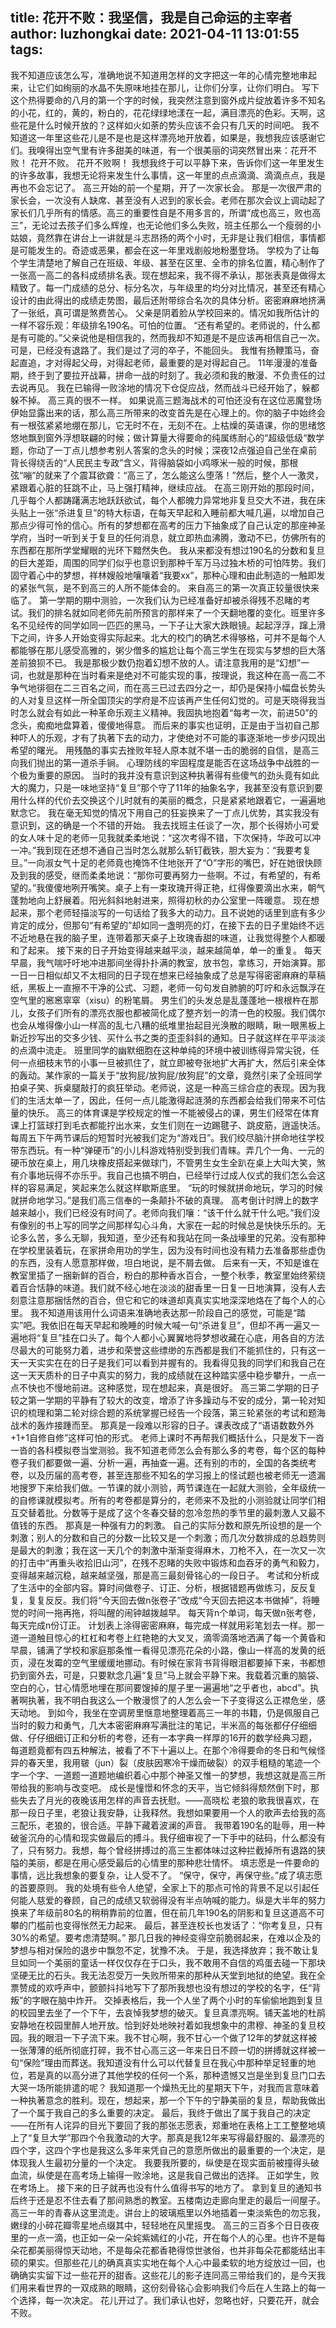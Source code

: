 title: 花开不败：我坚信，我是自己命运的主宰者
author: luzhongkai
date: 2021-04-11 13:01:55
tags:
---
我不知道应该怎么写，准确地说不知道用怎样的文字把这一年的心情完整地串起来，让它们如绚丽的水晶不失原味地挂在那儿，让你们分享，让你们明白。
写下这个热得要命的八月的第一个字的时候，我突然注意到窗外成片绽放着许多不知名的小花，红的，黄的，粉白的，花花绿绿地漾在一起，满目漂亮的色彩。天啊，这些花是什么时候开放的？这样如火如荼的势头应该不会只有几天的时间吧。
我不知道这一年里这些花儿是不是也是这样漂亮地开放着，如果是，我想我应该感谢它们。我嗅得出空气里有许多甜美的味道，有一个很美丽的词突然冒出来：花开不败！
花开不败。
花开不败啊！
我想我终于可以平静下来，告诉你们这一年里发生的许多故事，我想无论将来发生什么事情，这一年里的点点滴滴、滴滴点点，我是再也不会忘记了。
高三开始的前一个星期，开了一次家长会。
那是一次很严肃的家长会，一次没有人缺席、甚至没有人迟到的家长会。老师在那次会议上调动起了家长们几乎所有的情感。高三的重要性自是不用多言的，所谓“成也高三，败也高三”，无论过去孩子们多么辉煌，也无论他们多么失败，班主任那么一个瘦弱的小姑娘，竟然靠在讲台上一讲就是斗志昂扬的两个小时，无非是让我们相信，事情都是可能发生的。奇迹或恶果，都会在这一年里戏剧般地粉墨登场。
学校为了让每个学生清楚地了解自己在班级、年级、甚至在区里、全市的排名位置，精心制作了一张高一高二的各科成绩排名表。现在想起来，我不得不承认，那张表真是做得太精致了。每一门成绩的总分、标分名次，与年级里的均分对比情况，甚至还有精心设计的由此得出的成绩走势图，最后还附带综合名次的具体分析。密密麻麻地挤满了一张纸，真可谓是煞费苦心。
父亲是阴着脸从学校回来的。情况如我所估计的一样不容乐观：年级排名190名。可怕的位置。
“还有希望的。老师说的，什么都是有可能的。”父亲说他是相信我的，然而我却不知道是不是应该再相信自己一次。可是，已经没有退路了。我们是过了河的卒子，不能回头。
我惟有扬鞭策马，奋起直追，才对得起父母，对得起老师，最重要的是对得起自己。
11年漫漫的准备期，终于到了要拉开战幕，拼命一战的时刻了。我必须和我的散漫、不负责任的过去说再见。
我在已输得一败涂地的情况下仓促应战，然而战斗已经开始了，躲都躲不掉。
高三真的很不一样。
如果说高三题海战术的可怕还没有在这位恶魔登场伊始显露出来的话，那么高三所带来的改变首先是在心理上的。你的脑子中始终会有一根弦紧紧地绷在那儿，它无时不在，无刻不在。上枯燥的英语课，你的思绪悠悠地飘到窗外浮想联翩的时候；做计算量大得要命的纯属练耐心的“超级低级“数学题，你动了一丁点儿想参考别人答案的念头的时候；深夜12点强迫自己坐在桌前背长得绕舌的“人民民主专政”含义，背得脑袋如小鸡啄米一般的时候，那根弦“嘣”的就来了个震耳欲聋：“高三了，怎么能这么堕落！”然后，整个人一激灵，紧跟着心脏的狂跳不止，马上强打精神，继续应战。
在高三刚开始的那段时间，几乎每个人都踌躇满志地跃跃欲试，每个人都魄力异常地非复旦交大不进，我在床头贴上一张“杀进复旦”的特大标语，在每天早起和入睡前都大喊几遍，以增加自己那点少得可怜的信心。所有的梦想都在高考的压力下抽象成了自己认定的那座神圣学府，当时一听到关于复旦的任何消息，就立即热血沸腾，激动不已，仿佛所有的东西都在那所学堂耀眼的光环下黯然失色。
我从来都没有想过190名的分数和复旦的巨大差距，周围的同学们似乎也意识到那种千军万马过独木桥的可怕阵势。我们固守着心中的梦想，祥林嫂般地嚷嚷着“我要xx”，那种心理和由此制造的一触即发的紧张气氛，是不到高三的人所不能体会的。
来自高三的第一次真正较量很快来临了。
第一学期的期中测验，一次我们认为已经准备好却被杀得残不忍睹的考试。我们的排名就如同老师先前所预言的那样来了一个天翻地覆的变化。班里许多名不见经传的同学如同一匹匹的黑马，一下子让大家大跌眼镜。起起浮浮，蹿上滑下之间，许多人开始变得实际起来。北大的校门的确艺术得够格，可并不是每个人都能够在那儿感受高雅的，粥少僧多的尴尬让每个高三学生在现实与梦想的巨大落差前狼狈不已。
我是那极少数仍抱着幻想不放的人。请注意我用的是“幻想”一词，也就是那种在当时看来是绝对不可能实现的事，按理说，我这种在高一高二不争气地徘徊在二三百名之间，而在高三已过去四分之一，却仍是保持小幅盘长势头的人对复旦这样一所全国顶尖的学府是不应该再产生任何幻觉的。可是天晓得我当时怎么就会有如此一种革命乐观主义精神。我固执地抱着“每考一次，前进50”的念头，痴痴地盘算着，傻傻地得意。
而后来的事实也证明，正是由于当初自己那种吓人的乐观，才有了执著下去的动力，才使绝对不可能的事逐渐地一步步闪现出希望的曙光。
用残酷的事实去挫败年轻人原本就不堪一击的脆弱的自信，是高三向我们抛出的第一道杀手锏。
心理防线的牢固程度是能否在这场战争中战胜的一个极为重要的原因。
当时的我并没有意识到这种执著得有些傻气的劲头竟有如此大的魔力，只是一味地坚持“复旦”那个守了11年的抽象名字，我甚至没有意识到要用什么样的代价去交换这个儿时就有的美丽的概念，只是紧紧地跟着它，一遍遍地默念它。
我在毫无知觉的情况下用自己的狂妄换来了一丁点儿优势，其实我没有意识到，这的确是一个不错的开始。
我去找班主任谈了一次，那个长得娇小可爱的女人味十足的老师一见我就柔柔地说：“这次考得不错，下次保持，华政可以冲一冲。”我到现在还想不通自己当时怎么就那么斩钉截铁，胆大妄为：“我要考复旦。”一向淑女气十足的老师竟也掩饰不住地张开了“O”字形的嘴巴，好在她很快顾及到我的感受，继而柔柔地说：“那你可要再努力一些啊。不过，有希望的，有希望的。”我傻傻地咧开嘴笑。桌子上有一束玫瑰开得正艳，红得像要滴出水来，朝气蓬勃地向上舒展着。阳光斜斜地射进来，照得初秋的办公室里一阵暖意。
现在想起来，那个老师轻描淡写的一句话给了我多大的动力。且不说她的话里到底有多少肯定的成分，但那句“有希望的”却如同一盏明亮的灯，在接下去的日子里始终不远不近地悬在我的脑子里，连带着那天桌子上玫瑰香甜的味道，让我觉得整个人都暖和了起来。
接下来的日子开始变得越来越平淡，越来越简单，单一的重复。
每天早晨，我气喘吁吁地冲进那间坐得扑扑满的教室，放书包，拿练习，开始演算。那一日一日相似却又不太相同的日子现在想来已经抽象成了总是写得密密麻麻的草稿纸，黑板上一直擦不干净的公式、习题，老师一句句发自肺腑的叮咛和永远飘浮在空气里的窸窸窣窣（xisu）的粉笔屑。
男生们的头发总是乱蓬蓬地一根根杵在那儿，女孩子们所有的漂亮衣服也都被简化成了整齐划一的清一色的校服。我们偶尔也会从堆得像小山一样高的乱七八糟的纸堆里抬起目光涣散的眼睛，瞅一眼黑板上新近抄写出的交多少钱、买什么书之类的歪歪斜斜的通知。日子就这样在平平淡淡的点滴中流走。
班里同学的幽默细胞在这种单纯的环境中被训练得异常尖锐，任何一点细枝末节的小事一旦被抓住了，就立即被夸张地扩大再扩大，然后引来全体的轰动。某作家的一篇关于“放狗屁/放狗屁/放狗屁”的文章，竟然引来了全班同学拍桌子笑、拆桌腿敲打的疯狂举动。老师说，这是一种高三综合症的表现。因为我们的生活太单一了，因此，任何一点儿能激得起涟漪的东西都会给我们带来不可估量的快乐。
高三的体育课是学校规定的惟一不能被侵占的课，男生们经常在体育课上打篮球打到毛衣都能拧出水来，女生们则在一边踢毽子、跳皮筋，逍遥快活。
每周五下午两节课后的短暂时光被我们定为“游戏日”。我们绞尽脑汁拼命地往学校带东西玩。有一种“弹硬币”的小儿科游戏特别受到我们青睐。弄几个一角、一元的硬币放在桌上，用几块橡皮搭起来做球门，不管男生女生全趴在桌上大叫大笑，煞有介事地玩得不亦乐乎。我自己也搞不明白，已经举行过成人仪式的我们怎么会这样的容易满足，笑起来怎么就这样歇斯底里。
“玩的时候就拼命地玩，学习的时候就拼命地学习。”是我们高三信奉的一条颠扑不破的真理。
高考倒计时牌上的数字越来越小，我们已经没有时间了。老师向我们嚷：“该干什么就干什么吧。”我们没有像别的书上写的同学之间那样勾心斗角，大家在一起的时候总是快快乐乐的。无论多么苦，多么无聊，我知道，至少还有和我站在同一条战壕里的兄弟。没有那种在学校里装着玩，在家拼命用功的学生，因为没有时间也没有精力去准备那些虚伪的东西，没有人愿意那样做，坦白地说，是不屑去做。
后来有一天，不知是谁在教室里插了一捆新鲜的百合，粉白的那种香水百合，一整个秋季，教室里始终萦绕着百合恬静的味道。我们就不经心地在淡淡的甜香里一日复一日地演算，没有人去刻意注意那捆恬然的百合，但它和它的味道却真真实实地深深地烙在了每个人的心里。
我不知道用该用什么词语来准确地表达那一阶段自己的感觉，可能是“踏实”吧。我依旧在每天早起和晚睡的时候大喊一句“杀进复旦”，但却不再一遍又一遍地将“复旦”挂在口头了。每个人都小心翼翼地将梦想收藏在心底，用各自的方法尽最大的可能努力着，进步和荣誉这些缥缈的东西都是我们不能抓住的，只有这一天一天实实在在的日子是我们可以看到并握有的。我看得见我的同学们和我自己在这一天天质朴的日子中真实的努力，我的成绩就在这种踏实感中稳步攀升，一点一点不快也不慢地前进。这种感觉，现在想起来，真是很好。
高三第二学期的日子较之第一学期的平静有了较大的改变，增添了许多躁动与不安的成分，第一轮对知识的梳理和第二轮对综合题的系统掌握已经告一个段落，第三轮紧张的考试和题海战术的轰炸接踵而至。
那真是一段难以形容的日子。课表改成了“语语数数外外+1+1自修自修”这样可怕的形式。
老师上课时不再帮我们概括什么，只是发下一沓一沓的各科模拟卷当堂测验。我不知道老师怎么会有那么多的考卷，每个区的每种卷子我们都要做一遍、分析一遍，再抽查一遍。还有别的市的，全国的各类统考卷，以及历届的高考卷，甚至连那些不知名的学习报上的怪试题也被老师无一遗漏地搜罗下来给我们做。一节课的就小测验，两节课连在一起就大测验，全年级统一的自修课就模拟考。所有的考卷都是算分的，老师来不及批的小测验就让同学们相互交替着批。分数等于是成了这个冬春交替的忽冷忽热的季节里的最刺激人又最不值钱的东西。
那真是一种强有力的刺激。
自己的实际分数和原先所设想的是一个刺激；别人的分数和自己的分数一比较又是一个刺激；而几次分数排成的总趋势则是最大的刺激；我在这一天几个的刺激中渐渐变得麻木，刀枪不入，在一次又一次的打击中“再重头收拾旧山河”，在残不忍睹的失败中锻炼和血吞牙的勇气和毅力，变得越来越沉稳，越来越坚强，那是高三最刻骨铭心的一段日子。
考试和分析成了生活中的全部内容。算时间做卷子、订正、分析，根据错题再做练习，反反复复，复复反反。我们将“今天回去做n张卷子”改成“今天回去把这本书做掉”，将睡觉的时间一拖再拖，将叫醒的闹钟越拨越早。
每天背n个单词，每天做n张考卷，每天完成n份订正。
计划表上涂得密密麻麻，每完成一样就用彩笔划去一样。那一道一道触目惊心的杠杠和考卷上红艳艳的大叉叉，滴零滴落地洒满了每一个黄昏和早晨，铺满了学校和家庭那条惟一看得见漂亮花朵的小路，像山一样高的发黄的纸页，浸在发霉的空气里缓缓地挪动。有时候在家背书背得眼泪都要掉下来，书都想扔到窗外去，可是，只要默念几遍“复旦”马上就会平静下来。我载着沉重的脑袋、空白的心，甘心情愿地埋在那间要馊掉的屋子里一遍遍地“之乎者也，abcd”。执著啊执著，我不明白我这么一个散漫惯了的人怎么会一下子变得这么正襟危坐，感天动地。
到如今，我坐在空调房里惬意地整理着高三一年的书籍，仍是佩服自己当时的毅力和勇气，几大本密密麻麻写满批注的笔记，半米高的每张都仔仔细细做、仔仔细细订正和分析的考卷，还有一本字典一样厚的16开的数学经典习题，每道题竟都有四五种解法，被看了不下十遍以上。在那个冷得要命的冬日和气候怪异的春天里，我用皲（jun）裂（皮肤因寒冷干燥而破裂）的双手粗糙的笔迹一个字一个字、一道题一道题地编织着心中那个神圣又惟一的梦想，我想这就是高三所带给我的影响与改变吧。
成长是憧憬和怀念的天平，当它倾斜得颓然倒下时，那些失去了月光的夜晚该用怎样的声音去抚慰。——高晓松
老狼的歌我很喜欢，在那一段日子里，老狼让我安静，让我释然。我想如果要用一个人的歌声去给我的高三配乐，老狼的，很合适。平静下藏着波澜的声音。
我带着190名的耻辱，用一种破釜沉舟的心情和现实做最后的搏斗。我仔细审视了一下手中的砝码，什么都没有了，只有努力。我想，每个曾经拼搏过的高三生都体味过这种拦截掉所有退路的狭隘的美丽，都是在用心感受最后的心情里的那种悲壮情怀。
填志愿是一件要命的事情，远比我想象的要复杂，让人受不了。
“保守，保守，再保守些。”成了填志愿的首要原则。
我的处境有些令人绝望，全家上下的那点可怜的背景不足以引起任何能人慈爱的眷顾，自己的成绩又软弱得没有半点呐喊的能力。纵是大半年的努力换来了年级前80名的稍稍靠前的位置，但在前几年190名的阴影和复旦这道高不可攀的门槛前也变得怅然无力起来。
最后，甚至连校长也发话了：“你考复旦，只有30%的希望。要考虑清楚啊。”
那几日我的神经变得空前脆弱起来，在难以企及的梦想与相对保险的退步中飘忽不定，犹豫不决。
于是，我选择放弃；我不敢让复旦如同一个美丽的童话一样仅仅存在于口头，我不敢用不自信的鸡蛋去碰一下那块坚硬无比的石头。我无法忍受万一失败所带来的那种从天堂到地狱的绝望。我在全票赞成的欢呼声中，颤颤抖抖地写下了那所我想也没有想过的学校的名字，任“背叛”的字眼在脑中炸开。
交掉表格后，我一个人坐了两个小时的车偷偷地跑到复旦的校园里去坐了一个下午，去哀悼我梦想的破灭。复旦真漂亮啊。铺天盖地的杜鹃安静地在校园里醉人地开放。恰到好处地映衬着如我想象中的肃穆、神圣的复旦校园。我的眼泪一下子流下来。我不甘心啊，我不甘心一个做了12年的梦就这样被一张薄薄的纸所彻底打碎，我不甘心高三这一年来日日不顾一切的拼搏就这样被一句“保险”理由而葬送。我知道没有什么可以代替复旦在我心中那种举足轻重的地位，若是真的以高分进了其他学校的任何一个系，那种遗憾又岂是坐到复旦门口去大哭一场所能排遣的呢？
我知道那一个燥热无比的星期天下午，对我而言意味着一种执著意念的胜利。现在，想起来，那一个下午的宁静美丽的复旦，帮助我做出了一个属于我自己的多么重要的决定。
最后，我终于做出了属于我自己的决定——在所有人诧异的目光下要回了我的那张志愿表，郑重地在表格上工工整整地填上了“复旦大学”那四个令我激动的大字。那真是我12年来写得最舒服的、最漂亮的四个字，这四个字也是我这么多年来凭自己的意愿所做出的最重要的一个决定，是体现我人生最初分量的一个决定。
我要我所要的，纵使是在现实面前被撞得头破血流，纵使是在高考场上输得一败涂地，这是我自己做出的选择。
正如学生，败在考场上。
接下来的日子就再也没有什么值得书写的地方了。
拿到复旦的通知书后终于还是忍不住去看了那间熟悉的教室。五楼南边走廊向里走的最后一间屋子。高三一年的青春从这里流走。讲台上的玻璃瓶里以外地插着一束淡紫色的勿忘我，嫩绿的小碎花瓣零星地点缀其中，轻轻地在风里摇曳。
高三的三百多个日日夜夜里的一点一滴，也正如一朵一朵姹紫嫣红的小花，开在每个人的心里。也许不是每朵花都美丽得惊天动地，不是每朵花都香艳得惊世骇俗，也并非每朵花都能结出丰硕的果实。但那些花儿的确真真实实地在每个人心中最柔软的地方绽放过一回，也确确实实留下过一些花开的甜香。这些花儿的影子连同高三带给我们的，是今天我们用来看世界的一双成熟的眼睛，这份刻骨铭心会影响我们今后在人生路上的每一个选择，每一次决定。
花儿开过了。我们承认也好，忽略也好，只要花开，就会不败。